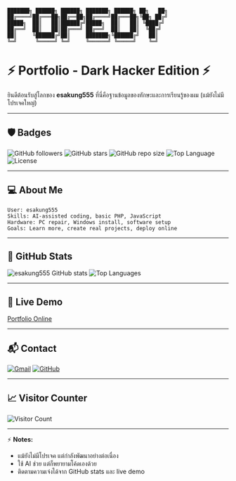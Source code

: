 ```text
███████╗ ██████╗ ██████╗ ███████╗ ██████╗ ██╗   ██╗
██╔════╝██╔═══██╗██╔══██╗██╔════╝██╔═══██╗╚██╗ ██╔╝
█████╗  ██║   ██║██████╔╝█████╗  ██║   ██║ ╚████╔╝ 
██╔══╝  ██║   ██║██╔═══╝ ██╔══╝  ██║   ██║  ╚██╔╝  
██║     ╚██████╔╝██║     ███████╗╚██████╔╝   ██║   
╚═╝      ╚═════╝ ╚═╝     ╚══════╝ ╚═════╝    ╚═╝   
```

# ⚡ Portfolio - Dark Hacker Edition ⚡

ยินดีต้อนรับสู่โลกของ **esakung555**
ที่นี่คือฐานข้อมูลของทักษะและการเรียนรู้ของผม (แม้ยังไม่มีโปรเจคใหญ่)

---

## 🛡️ Badges

![GitHub followers](https://img.shields.io/github/followers/esakung555?style=social)
![GitHub stars](https://img.shields.io/github/stars/esakung555?style=social)
![GitHub repo size](https://img.shields.io/github/repo-size/esakung555/esakung555.github.io)
![Top Language](https://img.shields.io/github/languages/top/esakung555/esakung555.github.io)
![License](https://img.shields.io/github/license/esakung555/esakung555.github.io)

---

## 💻 About Me

```
User: esakung555
Skills: AI-assisted coding, basic PHP, JavaScript
Hardware: PC repair, Windows install, software setup
Goals: Learn more, create real projects, deploy online
```

---

## 🚀 GitHub Stats

![esakung555 GitHub stats](https://github-readme-stats.vercel.app/api?username=esakung555\&show_icons=true\&theme=dark\&count_private=true)
![Top Languages](https://github-readme-stats.vercel.app/api/top-langs/?username=esakung555\&layout=compact\&theme=dark)

---

## 🌟 Live Demo

[Portfolio Online](https://esakung555.github.io/)

---

## 📬 Contact

[![Gmail](https://img.shields.io/badge/Gmail-D14836?style=for-the-badge\&logo=gmail\&logoColor=white)](https://mail.google.com/mail/?view=cm&fs=1&to=your@gmail.com&su=Portfolio%20Contact&body=Hello%20esakung555!)
[![GitHub](https://img.shields.io/badge/GitHub-181717?style=for-the-badge\&logo=github\&logoColor=white)](https://github.com/esakung555)

---

## 📈 Visitor Counter

![Visitor Count](https://profile-counter.glitch.me/esakung555/count.svg)

---

⚡ **Notes:**

* แม้ยังไม่มีโปรเจค แต่กำลังพัฒนาอย่างต่อเนื่อง
* ใช้ AI ช่วย แต่ก็พยายามโค้ดเองด้วย
* ติดตามความเจ๋งได้จาก GitHub stats และ live demo
